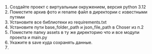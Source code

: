 1. Создайте проект с виртуальным окружением, версия python 3.12
2. Поместите архив фото и rename файл в директории с известными путями
3. Установите все библиотеки из requirements.txt
4. Установите пути base_folder_path и json_file_path в Choser из п.2
5. Поместите папку assets в ту же директорию что и все модули проекта и main.py
6. Укажите в save куда сохранять данные.
7. 
